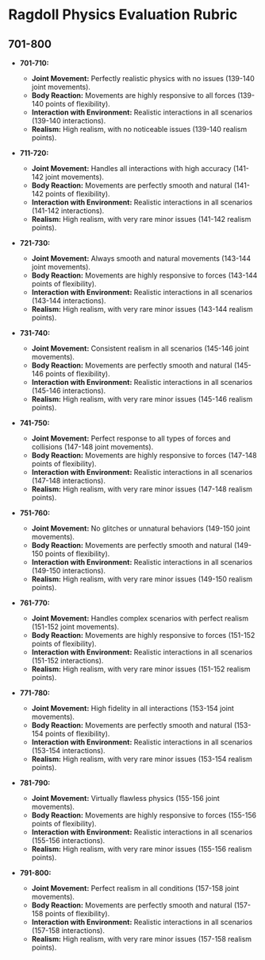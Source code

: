 
# Ragdoll Physics Evaluation Rubric

## 701-800
- **701-710:**
  - **Joint Movement:** Perfectly realistic physics with no issues (139-140 joint movements).
  - **Body Reaction:** Movements are highly responsive to all forces (139-140 points of flexibility).
  - **Interaction with Environment:** Realistic interactions in all scenarios (139-140 interactions).
  - **Realism:** High realism, with no noticeable issues (139-140 realism points).

- **711-720:**
  - **Joint Movement:** Handles all interactions with high accuracy (141-142 joint movements).
  - **Body Reaction:** Movements are perfectly smooth and natural (141-142 points of flexibility).
  - **Interaction with Environment:** Realistic interactions in all scenarios (141-142 interactions).
  - **Realism:** High realism, with very rare minor issues (141-142 realism points).

- **721-730:**
  - **Joint Movement:** Always smooth and natural movements (143-144 joint movements).
  - **Body Reaction:** Movements are highly responsive to forces (143-144 points of flexibility).
  - **Interaction with Environment:** Realistic interactions in all scenarios (143-144 interactions).
  - **Realism:** High realism, with very rare minor issues (143-144 realism points).

- **731-740:**
  - **Joint Movement:** Consistent realism in all scenarios (145-146 joint movements).
  - **Body Reaction:** Movements are perfectly smooth and natural (145-146 points of flexibility).
  - **Interaction with Environment:** Realistic interactions in all scenarios (145-146 interactions).
  - **Realism:** High realism, with very rare minor issues (145-146 realism points).

- **741-750:**
  - **Joint Movement:** Perfect response to all types of forces and collisions (147-148 joint movements).
  - **Body Reaction:** Movements are highly responsive to forces (147-148 points of flexibility).
  - **Interaction with Environment:** Realistic interactions in all scenarios (147-148 interactions).
  - **Realism:** High realism, with very rare minor issues (147-148 realism points).

- **751-760:**
  - **Joint Movement:** No glitches or unnatural behaviors (149-150 joint movements).
  - **Body Reaction:** Movements are perfectly smooth and natural (149-150 points of flexibility).
  - **Interaction with Environment:** Realistic interactions in all scenarios (149-150 interactions).
  - **Realism:** High realism, with very rare minor issues (149-150 realism points).

- **761-770:**
  - **Joint Movement:** Handles complex scenarios with perfect realism (151-152 joint movements).
  - **Body Reaction:** Movements are highly responsive to forces (151-152 points of flexibility).
  - **Interaction with Environment:** Realistic interactions in all scenarios (151-152 interactions).
  - **Realism:** High realism, with very rare minor issues (151-152 realism points).

- **771-780:**
  - **Joint Movement:** High fidelity in all interactions (153-154 joint movements).
  - **Body Reaction:** Movements are perfectly smooth and natural (153-154 points of flexibility).
  - **Interaction with Environment:** Realistic interactions in all scenarios (153-154 interactions).
  - **Realism:** High realism, with very rare minor issues (153-154 realism points).

- **781-790:**
  - **Joint Movement:** Virtually flawless physics (155-156 joint movements).
  - **Body Reaction:** Movements are highly responsive to forces (155-156 points of flexibility).
  - **Interaction with Environment:** Realistic interactions in all scenarios (155-156 interactions).
  - **Realism:** High realism, with very rare minor issues (155-156 realism points).

- **791-800:**
  - **Joint Movement:** Perfect realism in all conditions (157-158 joint movements).
  - **Body Reaction:** Movements are perfectly smooth and natural (157-158 points of flexibility).
  - **Interaction with Environment:** Realistic interactions in all scenarios (157-158 interactions).
  - **Realism:** High realism, with very rare minor issues (157-158 realism points).
